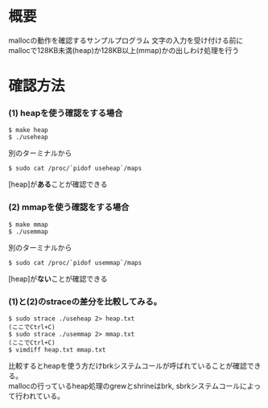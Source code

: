 # 概要
mallocの動作を確認するサンプルプログラム
文字の入力を受け付ける前にmallocで128KB未満(heap)か128KB以上(mmap)かの出しわけ処理を行う

# 確認方法 
### (1) heapを使う確認をする場合
```
$ make heap
$ ./useheap
```
別のターミナルから
```
$ sudo cat /proc/`pidof useheap`/maps
```
[heap]が**ある**ことが確認できる

### (2) mmapを使う確認をする場合
```
$ make mmap
$ ./usemmap
```
別のターミナルから
```
$ sudo cat /proc/`pidof usemmap`/maps
```
[heap]が**ない**ことが確認できる


### (1)と(2)のstraceの差分を比較してみる。
```
$ sudo strace ./useheap 2> heap.txt
(ここでCtrl+C)
$ sudo strace ./usemmap 2> mmap.txt
(ここでCtrl+C)
$ vimdiff heap.txt mmap.txt
```

比較するとheapを使う方だけbrkシステムコールが呼ばれていることが確認できる。  
mallocの行っているheap処理のgrewとshrineはbrk, sbrkシステムコールによって行われている。
